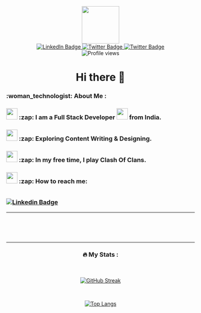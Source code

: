 <div id="header" align="center">
  <img src="https://media.giphy.com/media/M9gbBd9nbDrOTu1Mqx/giphy.gif" width="100"/>
</div>

<div id="badges" align="center">
  <a href="https://www.linkedin.com/in/saurabh-sharma-3526aa20a">
    <img src="https://img.shields.io/badge/LinkedIn-blue?style=for-the-badge&logo=linkedin&logoColor=white" alt="LinkedIn Badge"/>
  </a>
  <a href="https://wa.me/919318312854">
    <img src="https://img.shields.io/badge/Whatsapp-green?style=for-the-badge&logo=Whatsapp&logoColor=white" alt="Twitter Badge"/>
  </a>
   <a href="https://devsaurabhsharma.netlify.app/">
    <img src="https://img.shields.io/badge/Portfolio-red?style=for-the-badge&logo=Website&logoColor=white" alt="Twitter Badge"/>
  </a>
</div>
<div id="badges" align="center">
    <img src="https://img.shields.io/badge/Profile%20views-1'059-blue?style=for-the-badge&logo=appveyor" alt="Profile views"/>
</div>
<div align="center"><h1>Hi there 👋</h1></div>

<div><h3>:woman_technologist: About Me :</h3></div>
<div>
<div width="50%">
  
   <h3>
<img src="https://i.pinimg.com/originals/fe/61/dc/fe61dc2b7ef08a538b906eced7fa5cb5.gif" width="30px"/> :zap: I am a Full Stack Developer <img src="https://media.giphy.com/media/WUlplcMpOCEmTGBtBW/giphy.gif" width="30"> from India. </h3>
  
<h3> <img src="https://i.pinimg.com/originals/fe/61/dc/fe61dc2b7ef08a538b906eced7fa5cb5.gif" width="30px"/> :zap: Exploring Content Writing & Designing. </h3>

<h3> <img src="https://i.pinimg.com/originals/fe/61/dc/fe61dc2b7ef08a538b906eced7fa5cb5.gif" width="30px"/> :zap: In my free time, I play Clash Of Clans. </h3>

<h3> <img src="https://i.pinimg.com/originals/fe/61/dc/fe61dc2b7ef08a538b906eced7fa5cb5.gif" width="30px"/> :zap: How to reach me: <br><br>
  
  [![Linkedin Badge](https://img.shields.io/badge/-Saurabh-blue?style=for-the-badge&logo=Linkedin&logoColor=white)](https://www.linkedin.com/in/saurabh-sharma-3526aa20a) 
  
  </h3>
  
  </div>
  
  <div  width="50%">
      
  </div>
  </div>
  
---
  <br><br><br>
  
  <div align="center">
  
  ---

### :fire: My Stats :
  <br><br>
  [![GitHub Streak](https://github-readme-streak-stats.herokuapp.com?user=saurabhcoded&hide_border=true&date_format=%5BY%20%5DM%20j)](https://git.io/streak-stats)
 
<br>
  
 [![Top Langs](https://github-readme-stats.vercel.app/api/top-langs/?username=saurabhcoded&layout=compact)](https://github.com/anuraghazra/github-readme-stats)

</div>
  


